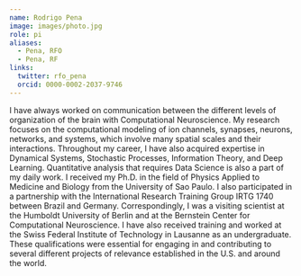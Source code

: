 ```yaml
---
name: Rodrigo Pena
image: images/photo.jpg
role: pi
aliases:
  - Pena, RFO
  - Pena, RF
links:
  twitter: rfo_pena
  orcid: 0000-0002-2037-9746
---
```


I have always worked on communication between the different levels of organization of the brain with Computational Neuroscience. My research focuses on the computational modeling of ion channels, synapses, neurons, networks, and systems, which involve many spatial scales and their interactions. Throughout my career, I have also acquired expertise in Dynamical Systems, Stochastic Processes, Information Theory, and Deep Learning. Quantitative analysis that requires Data Science is also a part of my daily work. I received my Ph.D. in the field of Physics Applied to Medicine and Biology from the University of Sao Paulo. I also participated in a partnership with the International Research Training Group IRTG 1740 between Brazil and Germany. Correspondingly, I was a visiting scientist at the Humboldt University of Berlin and at the Bernstein Center for Computational Neuroscience. I have also received training and worked at the Swiss Federal Institute of Technology in Lausanne as an undergraduate. These qualifications were essential for engaging in and contributing to several different projects of relevance established in the U.S. and around the world.
